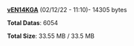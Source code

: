 [**vEN14KGA**](/data/vEN14KGA.txt) (02/12/22 - 11:10)- 14305 bytes

**Total Datas**: 6054

**Total Size**: 33.55 MB / 33.5 MB